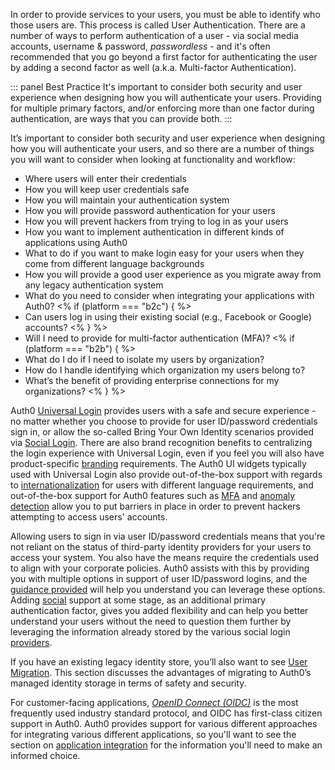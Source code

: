 In order to provide services to your users, you must be able to identify who those users are. This process is called User  Authentication. There are a number of ways to perform authentication of a user - via social media accounts, username & password, <dfn data-key="passwordless">passwordless</dfn> - and it's often recommended that you go beyond a first factor for authenticating the user by adding a second factor as well (a.k.a. Multi-factor Authentication).

::: panel Best Practice
It's important to consider both security and user experience when designing how you will authenticate your users. Providing for multiple primary factors, and/or enforcing more than one factor during authentication, are ways that you can provide both.
:::

It’s important to consider both security and user experience when designing how you will authenticate your users, and so there are a number of things you will want to consider when looking at functionality and workflow:

* Where users will enter their credentials
* How you will keep user credentials safe
* How you will maintain your authentication system
* How you will provide password authentication for your users
* How you will prevent hackers from trying to log in as your users
* How you want to implement authentication in different kinds of applications using Auth0
* What to do if you want to make login easy for your users when they come from different language backgrounds
* How you will provide a good user experience as you migrate away from any legacy authentication system
* What do you need to consider when integrating your applications with Auth0?
<% if (platform === "b2c") { %>
* Can users log in using their existing social (e.g., Facebook or Google) accounts?
<%  } %>
* Will I need to provide for multi-factor authentication (MFA)?
<% if (platform === "b2b") { %>
* What do I do if I need to isolate my users by organization?
* How do I handle identifying which organization my users belong to?
* What’s the benefit of providing enterprise connections for my organizations?
<%  } %>

Auth0 [Universal Login](#universal-login) provides users with a safe and secure experience - no matter whether you choose to provide for user ID/password credentials sign in, or allow the so-called Bring Your Own Identity scenarios provided via [Social Login](https://auth0.com/learn/social-login/). There are also brand recognition benefits to centralizing the login experience with Universal Login, even if you feel you will also have product-specific [branding](/architecture-scenarios/implementation/${platform}/${platform}-branding) requirements. The Auth0 UI widgets typically used with Universal Login also provide out-of-the-box support with regards to [internationalization](/libraries/lock/v11/i18n) for users with different language requirements, and out-of-the-box support for Auth0 features such as [MFA](#multi-factor-authentication-mfa-) and [anomaly detection](#anomaly-detection) allow you to put barriers in place in order to prevent hackers attempting to access users' accounts. 

Allowing users to sign in via user ID/password credentials means that you're not reliant on the status of third-party identity providers for your users to access your system. You also have the means require the credentials used to align with your corporate policies. Auth0 assists with this by providing you with multiple options in support of user ID/password logins, and the [guidance provided](#username-and-password-authentication) will help you understand you can leverage these options. Adding [social](#social-authentication) support at some stage, as an additional primary authentication factor, gives you added flexibility and can help you better understand your users without the need to question them further by leveraging the information already stored by the various social login [providers](https://auth0.com/docs/identityproviders#social).

If you have an existing legacy identity store, you’ll also want to see [User Migration](/architecture-scenarios/implementation/${platform}/${platform}-provisioning#user-migration). This section discusses the advantages of migrating to Auth0’s managed identity storage in terms of safety and security.

For customer-facing applications, <dfn data-key="openid">[OpenID Connect (OIDC)](/protocols/oidc)</dfn> is the most frequently used industry standard protocol, and OIDC has first-class citizen support in Auth0. Auth0 provides support for various different approaches for integrating various different applications, so you'll want to see the section on [application integration](#application-integration) for the information you'll need to make an informed choice. 


